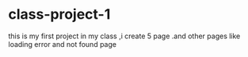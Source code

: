 # class-project-1
this is my first project in my class ,i create 5 page .and other pages like loading error and not found page
